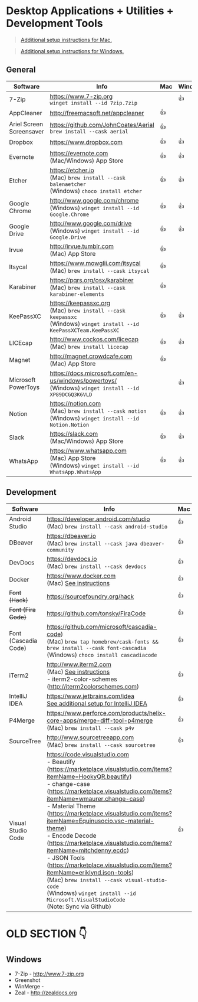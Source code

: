 # Desktop Applications + Utilities + Development Tools

> [Additional setup instructions for Mac.](MacSetup.md)

> [Additional setup instructions for Windows.](WindowsSetup.md)

## General
| Software | Info | Mac | Windows |
|---|---|---|---|
| 7-Zip | https://www.7-zip.org<br> `winget install --id 7zip.7zip` | | 👍 |
| AppCleaner | http://freemacsoft.net/appcleaner | 👍 | |
| Ariel Screen Screensaver | https://github.com/JohnCoates/Aerial<br> `brew install --cask aerial` | 👍 | |
| Dropbox | https://www.dropbox.com | 👍 | 👍 |
| Evernote | https://evernote.com<br> (Mac/Windows) App Store | 👍 | 👍 |
| Etcher | https://etcher.io<br> (Mac) `brew install --cask balenaetcher`<br> (Windows) `choco install etcher` | 👍 | 👍 |
| Google Chrome | http://www.google.com/chrome<br> (Windows) `winget install --id Google.Chrome` | 👍 | 👍 |
| Google Drive | http://www.google.com/drive<br> (Windows) `winget install --id Google.Drive` | 👍 | 👍 |
| Irvue | http://irvue.tumblr.com<br> (Mac) App Store | 👍 | |
| Itsycal | https://www.mowglii.com/itsycal<br> (Mac) `brew install --cask itsycal` | 👍 | |
| Karabiner | https://pqrs.org/osx/karabiner<br> (Mac) `brew install --cask karabiner-elements` | 👍 | |
| KeePassXC | https://keepassxc.org<br> (Mac) `brew install --cask keepassxc`<br> (Windows) `winget install --id KeePassXCTeam.KeePassXC` | 👍 | 👍 |
| LICEcap | http://www.cockos.com/licecap<br> (Mac) `brew install licecap` | 👍 | 👍 |
| Magnet | http://magnet.crowdcafe.com<br> (Mac) App Store | 👍 | |
| Microsoft PowerToys | https://docs.microsoft.com/en-us/windows/powertoys/<br> (Windows) `winget install --id XP89DCGQ3K6VLD` | | 👍 |
| Notion | https://notion.com<br> (Mac) `brew install --cask notion`<br> (Windows) `winget install --id Notion.Notion` | 👍 | 👍 |
| Slack | https://slack.com<br> (Mac/Windows) App Store | 👍 | 👍 |
| WhatsApp | https://www.whatsapp.com<br> (Mac) App Store<br> (Windows) `winget install --id WhatsApp.WhatsApp` | 👍 | 👍 |

## Development
| Software | Info | Mac | Windows |
|---|---|---|---|
| Android Studio | https://developer.android.com/studio<br> (Mac) `brew install --cask android-studio` | 👍 | 👍 |
| DBeaver | https://dbeaver.io<br> (Mac) `brew install --cask java dbeaver-community` | 👍 | 👍 |
| DevDocs | https://devdocs.io<br> (Mac) `brew install --cask devdocs` | 👍 | 👍 |
| Docker | https://www.docker.com<br> (Mac) [See instructions](MacSetup.md#docker) | 👍 | 👍 |
| ~~Font (Hack)~~ | https://sourcefoundry.org/hack | 👍 | 👍 |
| ~~Font (Fira Code)~~ | https://github.com/tonsky/FiraCode | 👍 | 👍 |
| Font (Cascadia Code) | https://github.com/microsoft/cascadia-code)<br> (Mac) `brew tap homebrew/cask-fonts && brew install --cask font-cascadia`<br> (Windows) `choco install cascadiacode` | 👍 | 👍 |
| iTerm2 | http://www.iterm2.com<br> (Mac) [See instructions](MacSetup.md##iterm2)<br> - iterm2-color-schemes (http://iterm2colorschemes.com) | 👍 | |
| IntelliJ IDEA | https://www.jetbrains.com/idea<br> [See additional setup for IntelliJ IDEA](IntelliJIDEASetup.md)| 👍 | 👍 |
| P4Merge | https://www.perforce.com/products/helix-core-apps/merge-diff-tool-p4merge<br> (Mac) `brew install --cask p4v` | 👍 | 👍 |
| SourceTree | http://www.sourcetreeapp.com<br> (Mac) `brew install --cask sourcetree` | 👍 | 👍 |
| Visual Studio Code | https://code.visualstudio.com<br> - Beautify (https://marketplace.visualstudio.com/items?itemName=HookyQR.beautify)<br> - change-case (https://marketplace.visualstudio.com/items?itemName=wmaurer.change-case)<br> - Material Theme (https://marketplace.visualstudio.com/items?itemName=Equinusocio.vsc-material-theme)<br> - Encode Decode (https://marketplace.visualstudio.com/items?itemName=mitchdenny.ecdc)<br> - JSON Tools (https://marketplace.visualstudio.com/items?itemName=eriklynd.json-tools)<br> (Mac) `brew install --cask visual-studio-code`<br> (Windows) `winget install --id Microsoft.VisualStudioCode`<br> (Note: Sync via Github) | 👍 | 👍 |

# OLD SECTION 👇

## Windows
* 7-Zip - http://www.7-zip.org
* Greenshot
* WinMerge -
* Zeal - http://zealdocs.org
